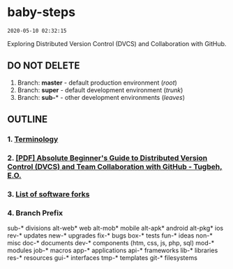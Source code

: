 # baby-steps
`2020-05-10 02:32:15`

Exploring Distributed Version Control (DVCS) and Collaboration with GitHub.

## DO NOT DELETE
1. Branch: **master** - default production environment (*root*)
2. Branch: **super** - default development environment (*trunk*)
3. Branch: **sub-*** - other development environments (*leaves*)

## OUTLINE
### 1. [Terminology](./TERMS.md "Open File...")

### 2. [[PDF] Absolute Beginner's Guide to Distributed Version Control (DVCS) and Team Collaboration with GitHub - Tugbeh, E.O.](./github_guide_2gbeh.pdf "Open File...")

### 3. [List of software forks](./FORKS.md "Open File...")

### 4. Branch Prefix
sub-* divisions
  alt-web* web
  alt-mob* mobile
  alt-apk* android
  alt-pkg* ios
rev-* updates
new-* upgrades
fix-* bugs
box-* tests
fun-* ideas
non-* misc
doc-* documents
dev-* components (htm, css, js, php, sql)
  mod-* modules
  job-* macros
  app-* applications
  api-* frameworks
  lib-* libraries
  res-* resources
  gui-* interfaces
  tmp-* templates
git-* filesystems
